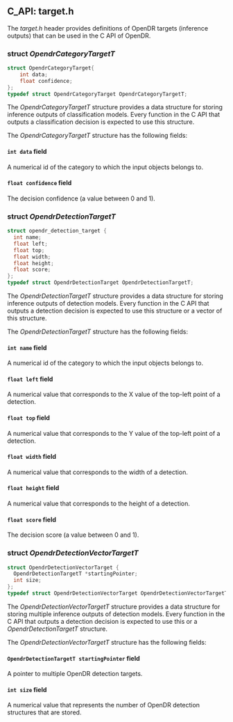 ## C_API: target.h


The *target.h* header provides definitions of OpenDR targets (inference outputs) that can be used in the C API of OpenDR.

### struct *OpendrCategoryTargetT*
```C
struct OpendrCategoryTarget{
    int data;
    float confidence;
};
typedef struct OpendrCategoryTarget OpendrCategoryTargetT;
```


The *OpendrCategoryTargetT* structure provides a data structure for storing inference outputs of classification models.
Every function in the C API that outputs a classification decision is expected to use this structure.

The *OpendrCategoryTargetT* structure has the following fields:

#### `int data` field

A numerical id of the category to which the input objects belongs to.

#### `float confidence` field

The decision confidence (a value between 0 and 1).


### struct *OpendrDetectionTargetT*
```C
struct opendr_detection_target {
  int name;
  float left;
  float top;
  float width;
  float height;
  float score;
};
typedef struct OpendrDetectionTarget OpendrDetectionTargetT;
```


The *OpendrDetectionTargetT* structure provides a data structure for storing inference outputs of detection models.
Every function in the C API that outputs a detection decision is expected to use this structure or a vector of this structure.

The *OpendrDetectionTargetT* structure has the following fields:

#### `int name` field

A numerical id of the category to which the input objects belongs to.

#### `float left` field

A numerical value that corresponds to the X value of the top-left point of a detection.

#### `float top` field

A numerical value that corresponds to the Y value of the top-left point of a detection.

#### `float width` field

A numerical value that corresponds to the width of a detection.

#### `float height` field

A numerical value that corresponds to the height of a detection.

#### `float score` field

The decision score (a value between 0 and 1).


### struct *OpendrDetectionVectorTargetT*
```C
struct OpendrDetectionVectorTarget {
  OpendrDetectionTargetT *startingPointer;
  int size;
};
typedef struct OpendrDetectionVectorTarget OpendrDetectionVectorTargetT;
```


The *OpendrDetectionVectorTargetT* structure provides a data structure for storing multiple inference outputs of detection models.
Every function in the C API that outputs a detection decision is expected to use this or a *OpendrDetectionTargetT* structure.

The *OpendrDetectionVectorTargetT* structure has the following fields:

#### `OpendrDetectionTargetT startingPointer` field

A pointer to multiple OpenDR detection targets.

#### `int size` field

A numerical value that represents the number of OpenDR detection structures that are stored.
